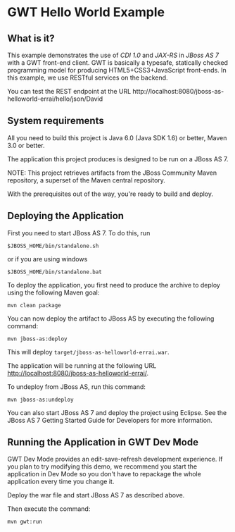 GWT Hello World Example
=======================

What is it?
-----------

This example demonstrates the use of *CDI 1.0* and *JAX-RS* in *JBoss AS 7* with a GWT front-end client.
GWT is basically a typesafe, statically checked programming model for producing HTML5+CSS3+JavaScript
front-ends. In this example, we use RESTful services on the backend.

You can test the REST endpoint at the URL http://localhost:8080/jboss-as-helloworld-errai/hello/json/David


System requirements
-------------------

All you need to build this project is Java 6.0 (Java SDK 1.6) or better, Maven
3.0 or better.

The application this project produces is designed to be run on a JBoss AS 7. 
 
NOTE:
This project retrieves artifacts from the JBoss Community Maven repository, a
superset of the Maven central repository.

With the prerequisites out of the way, you're ready to build and deploy.


Deploying the Application
-------------------------
 
First you need to start JBoss AS 7. To do this, run
  
    $JBOSS_HOME/bin/standalone.sh
  
or if you are using windows
 
    $JBOSS_HOME/bin/standalone.bat

To deploy the application, you first need to produce the archive to deploy using
the following Maven goal:

    mvn clean package

You can now deploy the artifact to JBoss AS by executing the following command:

    mvn jboss-as:deploy

This will deploy `target/jboss-as-helloworld-errai.war`.
 
The application will be running at the following URL <http://localhost:8080/jboss-as-helloworld-errai/>.

To undeploy from JBoss AS, run this command:

    mvn jboss-as:undeploy

You can also start JBoss AS 7 and deploy the project using Eclipse. See the JBoss AS 7
Getting Started Guide for Developers for more information.


Running the Application in GWT Dev Mode
---------------------------------------

GWT Dev Mode provides an edit-save-refresh development experience. If you plan to try 
modifying this demo, we recommend you start the application in Dev Mode so you don't 
have to repackage the whole application every time you change it.

Deploy the war file and start JBoss AS 7 as described above.

Then execute the command:

    mvn gwt:run
